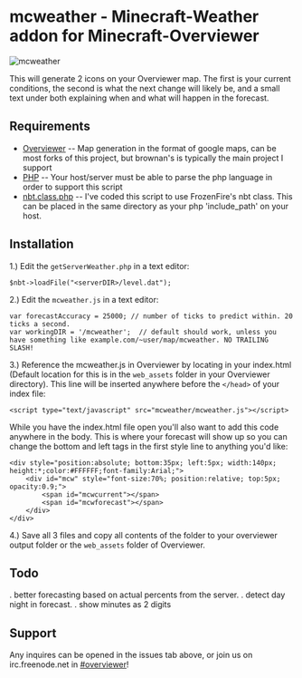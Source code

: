 mcweather - Minecraft-Weather addon for Minecraft-Overviewer
=============

![mcweather](http://i.imgur.com/z1KMh.png)

This will generate 2 icons on your Overviewer map. The first is your current conditions, the second is what the next change will likely be, and a small text under both explaining when and what will happen in the forecast.

Requirements
-------

* [Overviewer](https://github.com/brownan/Minecraft-Overviewer) -- Map generation in the format of google maps, can be most forks of this project, but brownan's is typically the main project I support
* [PHP](http://php.net/) -- Your host/server must be able to parse the php language in order to support this script
* [nbt.class.php](http://svn.thefrozenfire.com/minecraft/NBT/trunk/) -- I've coded this script to use FrozenFire's nbt class. This can be placed in the same directory as your php 'include_path' on your host.

Installation
-------

1.) Edit the `getServerWeather.php` in a text editor:
    
    $nbt->loadFile("<serverDIR>/level.dat");
    
2.) Edit the `mcweather.js` in a text editor:
    
    var forecastAccuracy = 25000; // number of ticks to predict within. 20 ticks a second.
    var workingDIR = '/mcweather';  // default should work, unless you have something like example.com/~user/map/mcweather. NO TRAILING SLASH!
    
3.) Reference the mcweather.js in Overviewer by locating in your index.html (Default location for this is in the `web_assets` folder in your Overviewer directory). This line will be inserted anywhere before the `</head>` of your index file:

    <script type="text/javascript" src="mcweather/mcweather.js"></script>
    
While you have the index.html file open you'll also want to add this code anywhere in the body. This is where your forecast will show up so you can change the bottom and left tags in the first style line to anything you'd like:

    <div style="position:absolute; bottom:35px; left:5px; width:140px; height:*;color:#FFFFFF;font-family:Arial;">
        <div id="mcw" style="font-size:70%; position:relative; top:5px; opacity:0.9;">
            <span id="mcwcurrent"></span>
            <span id="mcwforecast"></span>
        </div>
    </div>

4.) Save all 3 files and copy all contents of the folder to your overviewer output folder or the `web_assets` folder of Overviewer.
    
Todo
-------

. better forecasting based on actual percents from the server.
. detect day night in forecast.
. show minutes as 2 digits

Support
-------

Any inquires can be opened in the issues tab above, or join us on irc.freenode.net in [#overviewer](http://webchat.freenode.net?channels=overviewer)!